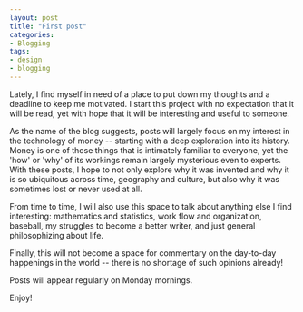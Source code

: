 ```yaml
---
layout: post
title: "First post"
categories:
- Blogging
tags:
- design
- blogging
---
```


Lately, I find myself in need of a place to put down my thoughts and a
deadline to keep me motivated. I start this project
with no 
expectation that it will be read, yet with hope that it will be
interesting and useful to someone. 

As the name of the blog suggests, posts will largely focus on my
interest in the technology of money -- starting with a deep exploration
into its history. Money is one of those things
that is intimately familiar to everyone, yet the 'how' or 'why' of its
workings remain largely mysterious even to experts. With these posts,
I hope to not only explore why it was invented and why it is so ubiquitous
across time, geography and culture, but also why it was sometimes lost
or never used at all.

From time to time, I will also use this space to talk about anything
else I find interesting: mathematics and statistics, work flow and
organization, baseball, my struggles to become a better writer, and just
general philosophizing about life.

Finally, this will not become a space for commentary on the
day-to-day happenings in the world -- there is no shortage of such
opinions already!

Posts will appear regularly on Monday mornings. 

Enjoy!


